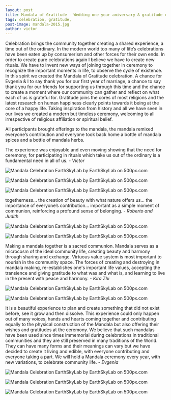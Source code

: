 ```yaml
---
layout: post
title: Mandala of Gratitude - Wedding one year aniversary & gratitude celebration
tags: celebration, gratitude, 
post-image: mandala-2015.jpg
author: victor
---
```




Celebration brings the community together creating a shared experience, a time out of the ordinary. In the modern world too many of life’s celebrations have been eaten up by consumerism and other forces for their own ends. In order to create pure celebrations again I believe we have to create new rituals. We have to invent new ways of joining together in ceremony to recognize the important moments in life, to observe the cycle of existence. In this spirit we created the Mandala of Gratitude celebration. A chance for Evgenia & I to say thank you for our first year of marriage, a chance to say thank you for our friends for supporting us through this time and the chance to create a moment where our community can gather and reflect on what each of us is grateful for. Gratitude joins the cores of most religions and the latest research on human happiness clearly points towards it being at the core of a happy life. Taking inspiration from history and all we have seen in our lives we created a modern but timeless ceremony, welcoming to all irrespective of religious affiliation or spiritual belief. 

All participants brought offerings to the mandala, the mandala remixed everyone’s contribution and everyone took back home a bottle of mandala spices and a bottle of mandala herbs. 

The experience was enjoyable and even moving showing that the need for ceremony, for participating in rituals which take us out of the ordinary is a fundamental need in all of us. 
_- Victor_

<div class='pixels-photo'>
  <p>
    <img src='https://drscdn.500px.org/photo/112380187/m%3D900/3a86d780f8d042655463e19a441b4498' alt='Mandala Celebration EarthSkyLab by EarthSkyLab  on 500px.com'>
  </p>
  <a href='https://500px.com/photo/112380187/mandala-celebration-earthskylab-by-earthskylab-' alt='Mandala Celebration EarthSkyLab by EarthSkyLab  on 500px.com'></a>
</div>
<div class='pixels-photo'>
  <p>
    <img src='https://drscdn.500px.org/photo/112380211/m%3D900/8f0e97c9c1ff74601f106471ea349d6e' alt='Mandala Celebration EarthSkyLab by EarthSkyLab  on 500px.com'>
  </p>
  <a href='https://500px.com/photo/112380211/mandala-celebration-earthskylab-by-earthskylab-' alt='Mandala Celebration EarthSkyLab by EarthSkyLab  on 500px.com'></a>
</div>
<div class='pixels-photo'>
  <p>
    <img src='https://drscdn.500px.org/photo/112380181/m%3D900/ada6bdde606d52abc22676b646f4b854' alt='Mandala Celebration EarthSkyLab by EarthSkyLab  on 500px.com'>
  </p>
  <a href='https://500px.com/photo/112380181/mandala-celebration-earthskylab-by-earthskylab-' alt='Mandala Celebration EarthSkyLab by EarthSkyLab  on 500px.com'></a>
</div>

togetherness...  the creation of beauty with what nature offers us… the importance of everyone’s contribution… important as a simple moment of communion, reinforcing a profound sense of belonging. 
_- Roberto and Judith_

<div class='pixels-photo'>
  <p>
    <img src='https://drscdn.500px.org/photo/112380189/m%3D900/45f3f75ee723854fff9f75203a976581' alt='Mandala Celebration EarthSkyLab by EarthSkyLab  on 500px.com'>
  </p>
  <a href='https://500px.com/photo/112380189/mandala-celebration-earthskylab-by-earthskylab-' alt='Mandala Celebration EarthSkyLab by EarthSkyLab  on 500px.com'></a>
</div>
<div class='pixels-photo'>
  <p>
    <img src='https://drscdn.500px.org/photo/112380185/m%3D900/76284fa558bad923956a2e82b220abd1' alt='Mandala Celebration EarthSkyLab by EarthSkyLab  on 500px.com'>
  </p>
  <a href='https://500px.com/photo/112380185/mandala-celebration-earthskylab-by-earthskylab-' alt='Mandala Celebration EarthSkyLab by EarthSkyLab  on 500px.com'></a>
</div>


Making a mandala together is a sacred communion. Mandala serves as a microcosm of the ideal community life, creating beauty and harmony through sharing and exchange. Virtuous value system is most important to nourish in the community space.  The forces of creating and destroying in mandala making, re-establishes one's important life values, accepting the transience and giving gratitude to what was and what is, and learning to live in the present with peace and harmony. 
_- Kira Zhi_

<div class='pixels-photo'>
  <p>
    <img src='https://drscdn.500px.org/photo/112380257/m%3D900/b8d424827096504b784994a005d80af3' alt='Mandala Celebration EarthSkyLab by EarthSkyLab  on 500px.com'>
  </p>
  <a href='https://500px.com/photo/112380257/mandala-celebration-earthskylab-by-earthskylab-' alt='Mandala Celebration EarthSkyLab by EarthSkyLab  on 500px.com'></a>
</div>

<div class='pixels-photo'>
  <p>
    <img src='https://drscdn.500px.org/photo/112380235/m%3D900/d595ecfe18ff08fd81e3d75407e72054' alt='Mandala Celebration EarthSkyLab by EarthSkyLab  on 500px.com'>
  </p>
  <a href='https://500px.com/photo/112380235/mandala-celebration-earthskylab-by-earthskylab-' alt='Mandala Celebration EarthSkyLab by EarthSkyLab  on 500px.com'></a>
</div>




It is a beautiful experience to plan and create something that did not exist before, see it grow and then dissolve. This experience could only happen out of many voices, hands and hearts coming together and contributing equally to the physical construction of the Mandala but also offering their wishes and gratitudes at the ceremony. We believe that such mandalas have been used since times immemorial during celebrations in traditional communities and they are still preserved in many traditions of the World. They can have many forms and their meanings can vary but we have decided to create it living and edible, with everyone contributing and everyone taking a part. We will hold a Mandala ceremony every year, with new variations, to celebrate community life. 
_- Evgenia_


<div class='pixels-photo'>
  <p>
    <img src='https://drscdn.500px.org/photo/112380337/m%3D900/c88a34575491e8fa83b55b7b8b8059a8' alt='Mandala Celebration EarthSkyLab by EarthSkyLab  on 500px.com'>
  </p>
  <a href='https://500px.com/photo/112380337/mandala-celebration-earthskylab-by-earthskylab-' alt='Mandala Celebration EarthSkyLab by EarthSkyLab  on 500px.com'></a>
</div>
<div class='pixels-photo'>
  <p>
    <img src='https://drscdn.500px.org/photo/112380373/m%3D900/aec91b01a39622ef4add34c9514a65cf' alt='Mandala Celebration EarthSkyLab by EarthSkyLab  on 500px.com'>
  </p>
  <a href='https://500px.com/photo/112380373/mandala-celebration-earthskylab-by-earthskylab-' alt='Mandala Celebration EarthSkyLab by EarthSkyLab  on 500px.com'></a>
</div>

<div class='pixels-photo'>
  <p>
    <img src='https://drscdn.500px.org/photo/112380177/m%3D900/e249fc171270bceb7372e94d907600ed' alt='Mandala Celebration EarthSkyLab by EarthSkyLab  on 500px.com'>
  </p>
  <a href='https://500px.com/photo/112380177/mandala-celebration-earthskylab-by-earthskylab-' alt='Mandala Celebration EarthSkyLab by EarthSkyLab  on 500px.com'></a>
</div>

<script type='text/javascript' src='https://500px.com/embed.js'></script>
